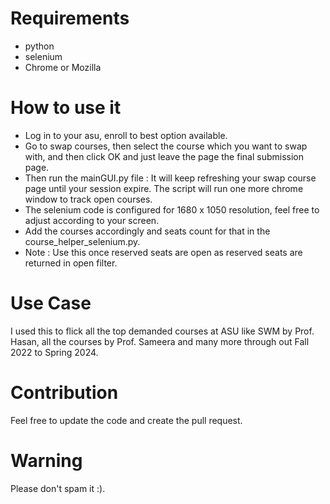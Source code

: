 # Requirements
* python
* selenium
* Chrome or Mozilla

# How to use it
* Log in to your asu, enroll to best option available.
* Go to swap courses, then select the course which you want to swap with, and then click OK and just leave the page the final submission page.
* Then run the mainGUI.py file : It will keep refreshing your swap course page until your session expire. The script will run one more chrome window to track open courses.
* The selenium code is configured for 1680 x 1050 resolution, feel free to adjust according to your screen.
* Add the courses accordingly and seats count for that in the course_helper_selenium.py.
* Note : Use this once reserved seats are open as reserved seats are returned in open filter. 

# Use Case
I used this to flick all the top demanded courses at ASU like SWM by Prof. Hasan, all the courses by Prof. Sameera and many more through out Fall 2022 to Spring 2024.

# Contribution
Feel free to update the code and create the pull request.

# Warning
Please don't spam it :).
